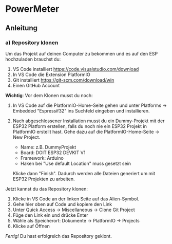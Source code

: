 # PowerMeter

## Anleitung

### a) Repository klonen
Um das Projekt auf deinen Computer zu bekommen und es auf den ESP hochzuladen brauchst du:
1. VS Code installiert https://code.visualstudio.com/download
2. In VS Code die Extension PlatformIO
2. Git installiert https://git-scm.com/download/win
3. Einen GitHub Account

**Wichtig**: Vor dem Klonen musst du noch:
1. In VS Code auf die PlatformIO-Home-Seite gehen und unter Platforms -> Embedded "Espressif32" ins Suchfeld eingeben und installieren.
2. Nach abgeschlossener Installation musst du ein Dummy-Projekt mit der ESP32 Platform erstellen, falls du noch nie ein ESP32 Projekt in PlatformIO erstellt hast. Gehe dazu auf die PlatformIO-Home-Seite -> New Project. 
    - Name: z.B. DummyProjekt
    - Board: DOIT ESP32 DEVKIT V1
    - Framework: Arduino
    - Haken bei "Use default Location" muss gesetzt sein
    
    Klicke dann "Finish". Dadurch werden alle Dateien generiert um mit ESP32 Projekten zu arbeiten.


Jetzt kannst du das Repository klonen:
1. Klicke in VS Code an der linken Seite auf das Alien-Symbol.
2. Gehe hier oben auf Code und kopiere den Link
3. Unter Quick Access -> Miscellaneous -> Clone Git Project
4. Füge den Link ein und drücke Enter
5. Wähle als Speicherort: Dokumente -> PlatformIO -> Projects
6. Klicke auf Öffnen

_Fertig!_ Du hast erfolgreich das Repository geklont.



